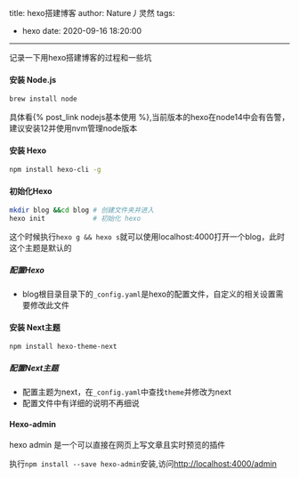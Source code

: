 title: hexo搭建博客
author: Nature丿灵然
tags:
  - hexo
date: 2020-09-16 18:20:00
---
记录一下用hexo搭建博客的过程和一些坑
<!--more-->

#### 安装 Node.js

```bash
brew install node
```

具体看{% post_link nodejs基本使用 %},当前版本的hexo在node14中会有告警，建议安装12并使用nvm管理node版本

#### 安装 Hexo

```bash
npm install hexo-cli -g
```

#### 初始化Hexo

```bash
mkdir blog &&cd blog # 创建文件夹并进入
hexo init            # 初始化 hexo
```

这个时候执行`hexo g && hexo s`就可以使用localhost:4000打开一个blog，此时这个主题是默认的

##### 配置Hexo

- blog根目录目录下的`_config.yaml`是hexo的配置文件，自定义的相关设置需要修改此文件

#### 安装 Next主题

```bash
npm install hexo-theme-next
```

##### 配置Next主题

- 配置主题为next，在`_config.yaml`中查找`theme`并修改为next
- 配置文件中有详细的说明不再细说

#### Hexo-admin

hexo admin 是一个可以直接在网页上写文章且实时预览的插件

执行`npm install --save hexo-admin`安装,访问<http://localhost:4000/admin>
